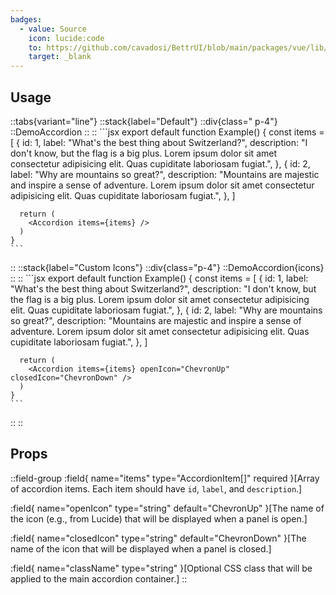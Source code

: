 ```yaml
---
badges:
  - value: Source
    icon: lucide:code
    to: https://github.com/cavadosi/BettrUI/blob/main/packages/vue/lib/Checkbox/Checkbox.vue
    target: _blank
---
```


## Usage

::tabs{variant="line"}
  ::stack{label="Default"}
    ::div{class=" p-4"}
    ::DemoAccordion
    ::
    ::
    ```jsx
    export default function Example() {
      const items = [
      {
        id: 1,
        label: "What's the best thing about Switzerland?",
        description:
          "I don't know, but the flag is a big plus. Lorem ipsum dolor sit amet consectetur adipisicing elit. Quas cupiditate laboriosam fugiat.",
      },
      {
        id: 2,
        label: "Why are mountains so great?",
        description:
          "Mountains are majestic and inspire a sense of adventure. Lorem ipsum dolor sit amet consectetur adipisicing elit. Quas cupiditate laboriosam fugiat.",
      },
    ]

      return (
        <Accordion items={items} />
      )
    }
    ```
  ::
  ::stack{label="Custom Icons"}
    ::div{class="p-4"}
    ::DemoAccordion{icons}
    ::
    ::
    ```jsx
    export default function Example() {
      const items = [
      {
        id: 1,
        label: "What's the best thing about Switzerland?",
        description:
          "I don't know, but the flag is a big plus. Lorem ipsum dolor sit amet consectetur adipisicing elit. Quas cupiditate laboriosam fugiat.",
      },
      {
        id: 2,
        label: "Why are mountains so great?",
        description:
          "Mountains are majestic and inspire a sense of adventure. Lorem ipsum dolor sit amet consectetur adipisicing elit. Quas cupiditate laboriosam fugiat.",
      },
    ]

      return (
        <Accordion items={items} openIcon="ChevronUp" closedIcon="ChevronDown" />
      )
    }
    ```
  ::
::

## Props

::field-group
  :field{
    name="items"
    type="AccordionItem[]"
    required
  }[Array of accordion items. Each item should have `id`, `label`, and `description`.]

  :field{
    name="openIcon"
    type="string"
    default="ChevronUp"
  }[The name of the icon (e.g., from Lucide) that will be displayed when a panel is open.]

  :field{
    name="closedIcon"
    type="string"
    default="ChevronDown"
  }[The name of the icon that will be displayed when a panel is closed.]

  :field{
    name="className"
    type="string"
  }[Optional CSS class that will be applied to the main accordion container.]
::


